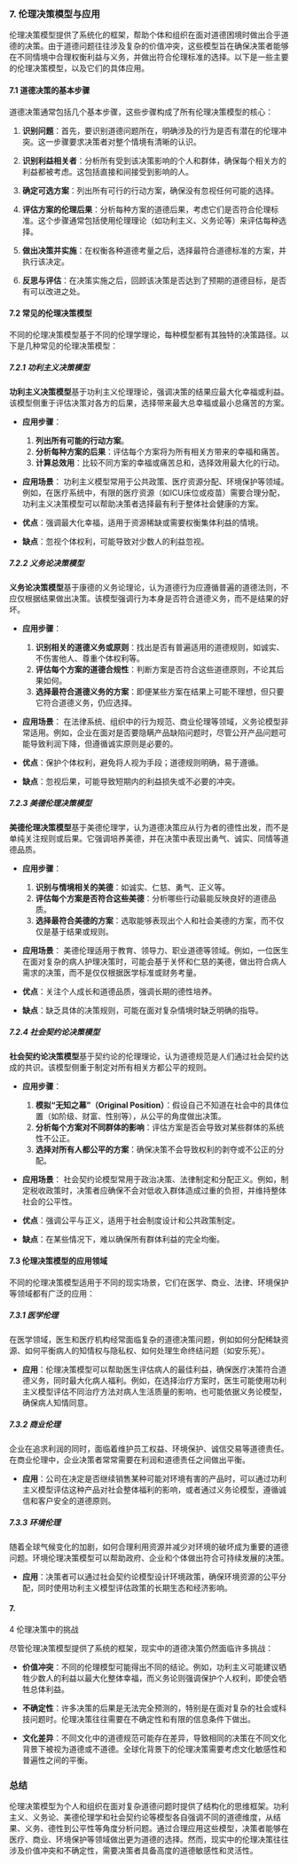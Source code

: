 ### 7. **伦理决策模型与应用**

伦理决策模型提供了系统化的框架，帮助个体和组织在面对道德困境时做出合乎道德的决策。由于道德问题往往涉及复杂的价值冲突，这些模型旨在确保决策者能够在不同情境中合理权衡利益与义务，并做出符合伦理标准的选择。以下是一些主要的伦理决策模型，以及它们的具体应用。

#### 7.1 道德决策的基本步骤

道德决策通常包括几个基本步骤，这些步骤构成了所有伦理决策模型的核心：

1. **识别问题**：首先，要识别道德问题所在，明确涉及的行为是否有潜在的伦理冲突。这一步骤要求决策者对整个情境有清晰的认识。
  
2. **识别利益相关者**：分析所有受到该决策影响的个人和群体，确保每个相关方的利益都被考虑。这包括直接和间接受到影响的人。

3. **确定可选方案**：列出所有可行的行动方案，确保没有忽视任何可能的选择。

4. **评估方案的伦理后果**：分析每种方案的道德后果，考虑它们是否符合伦理标准。这个步骤通常包括使用伦理理论（如功利主义、义务论等）来评估每种选择。

5. **做出决策并实施**：在权衡各种道德考量之后，选择最符合道德标准的方案，并执行该决定。

6. **反思与评估**：在决策实施之后，回顾该决策是否达到了预期的道德目标，是否有可以改进之处。

#### 7.2 常见的伦理决策模型

不同的伦理决策模型基于不同的伦理学理论，每种模型都有其独特的决策路径。以下是几种常见的伦理决策模型：

##### 7.2.1 功利主义决策模型

**功利主义决策模型**基于功利主义伦理理论，强调决策的结果应最大化幸福或利益。该模型侧重于评估决策对各方的后果，选择带来最大总幸福或最小总痛苦的方案。

- **应用步骤**：
  1. **列出所有可能的行动方案**。
  2. **分析每种方案的后果**：评估每个方案将为所有相关方带来的幸福和痛苦。
  3. **计算总效用**：比较不同方案的幸福或痛苦总和，选择效用最大化的行动。

- **应用场景**：
  功利主义模型常用于公共政策、医疗资源分配、环境保护等领域。例如，在医疗系统中，有限的医疗资源（如ICU床位或疫苗）需要合理分配，功利主义决策模型可以帮助决策者选择最有利于整体社会健康的方案。

- **优点**：强调最大化幸福，适用于资源稀缺或需要权衡集体利益的情境。
  
- **缺点**：忽视个体权利，可能导致对少数人的利益忽视。

##### 7.2.2 义务论决策模型

**义务论决策模型**基于康德的义务论理论，认为道德行为应遵循普遍的道德法则，不应仅根据结果做出决策。该模型强调行为本身是否符合道德义务，而不是结果的好坏。

- **应用步骤**：
  1. **识别相关的道德义务或原则**：找出是否有普遍适用的道德规则，如诚实、不伤害他人、尊重个体权利等。
  2. **评估每个方案的道德合规性**：判断方案是否符合这些道德原则，不论其后果如何。
  3. **选择最符合道德义务的方案**：即便某些方案在结果上可能不理想，但只要它符合道德义务，仍应选择。

- **应用场景**：
  在法律系统、组织中的行为规范、商业伦理等领域，义务论模型非常适用。例如，企业在面对是否要隐瞒产品缺陷问题时，尽管公开产品问题可能导致利润下降，但遵循诚实原则是必要的。

- **优点**：保护个体权利，避免将人视为手段；道德规则明确，易于遵循。
  
- **缺点**：忽视后果，可能导致短期内的利益损失或不必要的冲突。

##### 7.2.3 美德伦理决策模型

**美德伦理决策模型**基于美德伦理学，认为道德决策应从行为者的德性出发，而不是单纯关注规则或后果。它强调培养美德，并在决策中表现出勇气、诚实、同情等道德品质。

- **应用步骤**：
  1. **识别与情境相关的美德**：如诚实、仁慈、勇气、正义等。
  2. **评估每个方案是否符合这些美德**：分析哪些行动最能反映良好的道德品质。
  3. **选择最符合美德的方案**：选取能够表现出个人和社会美德的方案，而不仅仅是基于结果或规则。

- **应用场景**：
  美德伦理适用于教育、领导力、职业道德等领域。例如，一位医生在面对复杂的病人护理决策时，可能会基于关怀和仁慈的美德，做出符合病人需求的决策，而不是仅仅根据医学标准或财务考量。

- **优点**：关注个人成长和道德品质，强调长期的德性培养。
  
- **缺点**：缺乏具体的决策规则，可能在面对复杂情境时缺乏明确的指导。

##### 7.2.4 社会契约论决策模型

**社会契约论决策模型**基于契约论的伦理理论，认为道德规范是人们通过社会契约达成的共识。该模型侧重于制定对所有相关方都公平的规则。

- **应用步骤**：
  1. **模拟“无知之幕”（Original Position）**：假设自己不知道在社会中的具体位置（如阶级、财富、性别等），从公平的角度做出决策。
  2. **分析每个方案对不同群体的影响**：评估方案是否会导致对某些群体的系统性不公正。
  3. **选择对所有人都公平的方案**：确保决策不会导致权利的剥夺或不公正的分配。

- **应用场景**：
  社会契约论模型常用于政治决策、法律制定和分配正义。例如，制定税收政策时，决策者应确保不会对低收入群体造成过重的负担，并维持整体社会的公平性。

- **优点**：强调公平与正义，适用于社会制度设计和公共政策制定。
  
- **缺点**：在某些情况下，难以确保所有群体利益的完全均衡。

#### 7.3 伦理决策模型的应用领域

不同的伦理决策模型适用于不同的现实场景，它们在医学、商业、法律、环境保护等领域都有广泛的应用：

##### 7.3.1 医学伦理

在医学领域，医生和医疗机构经常面临复杂的道德决策问题，例如如何分配稀缺资源、如何平衡病人的知情权与隐私权、如何处理生命终结问题（如安乐死）。

- **应用**：伦理决策模型可以帮助医生评估病人的最佳利益，确保医疗决策符合道德义务，同时最大化病人福利。例如，在选择治疗方案时，医生可能使用功利主义模型评估不同治疗方法对病人生活质量的影响，也可能依据义务论模型，确保病人知情同意。

##### 7.3.2 商业伦理

企业在追求利润的同时，面临着维护员工权益、环境保护、诚信交易等道德责任。在商业伦理中，企业决策者常常需要在利润和道德责任之间做出平衡。

- **应用**：公司在决定是否继续销售某种可能对环境有害的产品时，可以通过功利主义模型评估这种产品对社会整体福利的影响，或者通过义务论模型，遵循诚信和客户安全的道德原则。

##### 7.3.3 环境伦理

随着全球气候变化的加剧，如何合理利用资源并减少对环境的破坏成为重要的道德问题。环境伦理决策模型可以帮助政府、企业和个体做出符合可持续发展的决策。

- **应用**：决策者可以通过社会契约论模型设计环境政策，确保环境资源的公平分配，同时使用功利主义模型评估政策的长期生态和经济影响。

#### 7.

4 伦理决策中的挑战

尽管伦理决策模型提供了系统的框架，现实中的道德决策仍然面临许多挑战：

- **价值冲突**：不同的伦理模型可能得出不同的结论。例如，功利主义可能建议牺牲少数人的利益以最大化整体幸福，而义务论则强调保护个人权利，即使会牺牲总体利益。
  
- **不确定性**：许多决策的后果是无法完全预测的，特别是在面对复杂的社会或科技问题时。伦理决策往往需要在不确定性和有限的信息条件下做出。
  
- **文化差异**：不同文化中的道德规范可能存在差异，导致相同的决策在不同文化背景下被视为道德或不道德。全球化背景下的伦理决策需要考虑文化敏感性和普遍性之间的平衡。

### 总结

伦理决策模型为个人和组织在面对复杂道德问题时提供了结构化的思维框架。功利主义、义务论、美德伦理学和社会契约论等模型各自强调不同的道德维度，从结果、义务、德性到公平性等角度分析问题。通过合理应用这些模型，决策者能够在医疗、商业、环境保护等领域做出更为道德的选择。然而，现实中的伦理决策往往涉及价值冲突和不确定性，需要决策者具备高度的道德敏感性和灵活性。